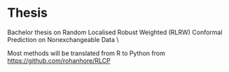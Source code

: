 # Thesis

Bachelor thesis on Random Localised Robust Weighted (RLRW) Conformal Prediction on Nonexchangeable Data \\

Most methods will be translated from R to Python from https://github.com/rohanhore/RLCP

